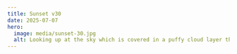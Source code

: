 ```yaml
---
title: Sunset v30
date: 2025-07-07
hero:
  image: media/sunset-30.jpg
  alt: Looking up at the sky which is covered in a puffy cloud layer that is turning golden-yellow from the setting sun, just a bit of blue is leaking through a whole in the clouds. The lower half is framed by tree tops with countless green leaves.
---
```

